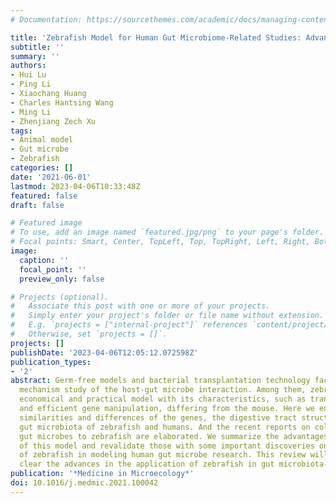 ```yaml
---
# Documentation: https://sourcethemes.com/academic/docs/managing-content/

title: 'Zebrafish Model for Human Gut Microbiome-Related Studies: Advantages and Limitations'
subtitle: ''
summary: ''
authors:
- Hui Lu
- Ping Li
- Xiaochang Huang
- Charles Hantsing Wang
- Ming Li
- Zhenjiang Zech Xu
tags:
- Animal model
- Gut microbe
- Zebrafish
categories: []
date: '2021-06-01'
lastmod: 2023-04-06T10:33:48Z
featured: false
draft: false

# Featured image
# To use, add an image named `featured.jpg/png` to your page's folder.
# Focal points: Smart, Center, TopLeft, Top, TopRight, Left, Right, BottomLeft, Bottom, BottomRight.
image:
  caption: ''
  focal_point: ''
  preview_only: false

# Projects (optional).
#   Associate this post with one or more of your projects.
#   Simply enter your project's folder or file name without extension.
#   E.g. `projects = ["internal-project"]` references `content/project/deep-learning/index.md`.
#   Otherwise, set `projects = []`.
projects: []
publishDate: '2023-04-06T12:05:12.072598Z'
publication_types:
- '2'
abstract: Germ-free models and bacterial transplantation technology facilitate the
  mechanism study of the host-gut microbe interaction. Among them, zebrafish is an
  economical and practical model with its characteristics, such as transparent larva
  and efficient gene manipulation, differing from the mouse. Here we enumerate the
  similarities and differences of the genes, the digestive tract structure and the
  gut microbiota of zebrafish and humans. And the recent reports on colonizing human
  gut microbes to zebrafish are elaborated. We summarize the advantages and limitations
  of this model and revalidate those with some important discoveries on the utilization
  of zebrafish in modeling human gut microbe research. This review will make the readers
  clear the advances in the application of zebrafish in gut microbiota-related researches.
publication: '*Medicine in Microecology*'
doi: 10.1016/j.medmic.2021.100042
---
```

